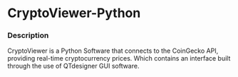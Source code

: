 # CryptoViewer-Python
### Description
CryptoViewer is a Python Software that connects to the CoinGecko API, providing real-time cryptocurrency prices. Which contains an interface built through the use of QTdesigner GUI software.

